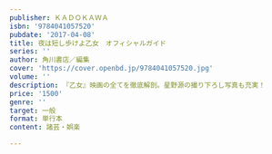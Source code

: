```yaml
---
publisher: ＫＡＤＯＫＡＷＡ
isbn: '9784041057520'
pubdate: '2017-04-08'
title: 夜は短し歩けよ乙女　オフィシャルガイド
series: ''
author: 角川書店／編集
cover: 'https://cover.openbd.jp/9784041057520.jpg'
volume: ''
description: 『乙女』映画の全てを徹底解剖。星野源の撮り下ろし写真も充実！
price: '1500'
genre: ''
target: 一般
format: 単行本
content: 諸芸・娯楽

---
```

